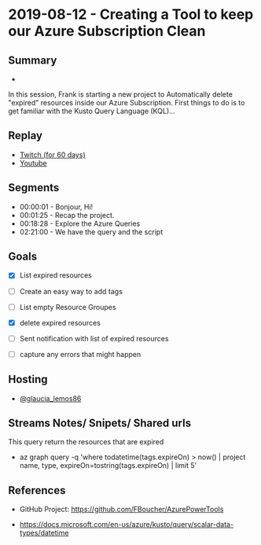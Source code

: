 
# 2019-08-12 - Creating a Tool to keep our Azure Subscription Clean

## Summary
-

In this session, Frank is starting a new project to Automatically delete "expired" resources inside our Azure Subscription. First things to do is to get familiar with the Kusto Query Language (KQL)...

## Replay


- [Twitch (for 60 days)](https://www.twitch.tv/videos/66367258)
- [Youtube](https://youtu.be/O5DDgO0_Eek)


Segments
--------

- 00:00:01 - Bonjour, Hi!
- 00:01:25 - Recap the project.
- 00:18:28 - Explore the Azure Queries
- 02:21:00 - We have the query and the script

Goals
-----

- [X] List expired resources
- [ ] Create an easy way to add tags
- [ ] List empty Resource Groupes
- [X] delete expired resources
- [ ] Sent notification with list of expired resources
- [ ] capture any errors that might happen



Hosting
-------

- [@glaucia_lemos86](https://www.twitch.tv/glaucia_lemos86)




Streams Notes/ Snipets/ Shared urls
-----------------------------------

This query return the resources that are expired
- az graph query -q 'where todatetime(tags.expireOn) > now() | project name, type, expireOn=tostring(tags.expireOn) | limit 5'


References
----------

- GitHub Project: https://github.com/FBoucher/AzurePowerTools

- https://docs.microsoft.com/en-us/azure/kusto/query/scalar-data-types/datetime
